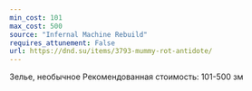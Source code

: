 ```yaml
---
min_cost: 101
max_cost: 500
source: "Infernal Machine Rebuild"
requires_attunement: False
url: https://dnd.su/items/3793-mummy-rot-antidote/
---
```


Зелье, необычное
Рекомендованная стоимость: 101-500 зм